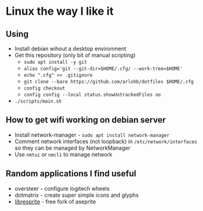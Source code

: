 # Linux the way I like it

## Using

- Install debian wihout a desktop environment
- Get this repository (only bit of manual scripting)
    - ```sudo apt install -y git```
    - ```alias config='git --git-dir=$HOME/.cfg/ --work-tree=$HOME'```
    - ```echo ".cfg" >> .gitignore```
    - ```git clone --bare https://github.com/arlohb/dotfiles $HOME/.cfg```
    - ```config checkout```
    - ```config config --local status.showUntrackedFiles no```
- ```./scripts/main.sh```

## How to get wifi working on debian server

- Install network-manager - ```sudo apt install network-manager```
- Comment network interfaces (not loopback) in `/etc/network/interfaces` so they can be managed by NetworkManager
- Use ```nmtui``` or ```nmcli``` to manage network

## Random applications I find useful

- oversteer - configure logitech wheels
- dotmatrix - create super simple icons and glyphs
- [libresprite](https://libresprite.github.io/) - free fork of aseprite

